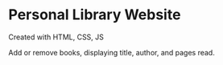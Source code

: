 # Personal Library Website

Created with HTML, CSS, JS

Add or remove books, displaying title, author, and pages read.
